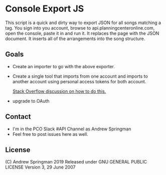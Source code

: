 # Console Export JS
This script is a quick and dirty way to export JSON for all songs matching a tag.  You sign into you account, browse to api.planningcenteronline.com, open the console, paste it in and run it.  It replaces the page with the JSON document.  It inserts all of the arrangements into the song structure.

## Goals
- Create an importer to go with the above exporter.
- Create a single tool that imports from one account and imports to another account using personal access tokens for both account.

    [Stack Overflow discussion on how to do this.](https://stackoverflow.com/questions/43842793/basic-authentication-with-fetch)

- upgrade to OAuth

## Contact
- I'm in the PCO Slack #API Channel as Andrew Springman
- Feel free to post issues here as well.

## License
(C) Andrew Springman 2019
Released under GNU GENERAL PUBLIC LICENSE Version 3, 29 June 2007
